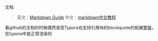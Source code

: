 文档

> 英文：[Markdown Guide](https://www.markdownguide.org/)
> 中文：[markdown中文教程](https://markdown.com.cn/)



看github的文档的时候偶然发现Typora也支持引用块的blockquote的拓展[警报](https://docs.github.com/zh/get-started/writing-on-github/getting-started-with-writing-and-formatting-on-github/basic-writing-and-formatting-syntax#alerts)，在typora中是正常渲染的
